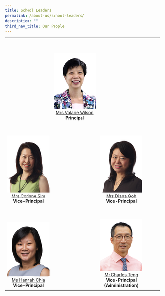 ```yaml
---
title: School Leaders
permalink: /about-us/school-leaders/
description: ""
third_nav_title: Our People
---
```



<table cellpadding="5" cellspacing="0" border="0" width="100%">
  <tbody>
  </tbody>
  <tbody>
    <tr>
      <td style="text-align: center;" valign="bottom" align="center">&nbsp;</td>
      <td style="text-align: center;" valign="bottom" align="center"><p>&nbsp;</p>
        <img alt="Corinne-Sim.jpg" src="/images/Others/SL-P-VWilson.jpg"><br>
        <a target="" href="mailto:Valarie_koh@schools.gov.sg">Mrs Valarie Wilson</a><br>
      <b>Principal </b></td>
      <td style="text-align: center;" valign="bottom" align="center"><p>&nbsp;</p></td>
      <td valign="bottom" align="center">&nbsp;</td>
    </tr>
    <tr>
      <td style="text-align: center;" valign="bottom" align="center"><p>&nbsp;</p>
        <img alt="Corinne-Sim.jpg" src="/images/Others/SL-VP-CSim.jpg"><br>
        <a target="" href="mailto:Corinne_SIM@schools.gov.sg">Mrs Corinne Sim </a><br>
        <b>Vice-Principal </b></td>
      <td style="text-align: center;" valign="bottom" align="center">&nbsp;</td>
      <td style="text-align: center;" valign="bottom" align="center"><p>&nbsp;</p>
        <img alt="Diana-Goh.jpg" src="/images/Others/SL-VP-DGoh.jpg"><br>
        <a target="" href="mailto:Diana_TAN@schools.gov.sg">Mrs Diana Goh </a><br>
        <b>Vice-Principal </b></td>
      <td valign="bottom" align="center">&nbsp;</td>
    </tr>
    <tr>
      <td style="text-align: center;" valign="bottom" align="center"><p>&nbsp;</p>
        <img alt="Corinne-Sim.jpg" src="/images/Others/SL-VP-HChia.png"><br>
        <a target="" href="mailto:hannah_chia@schools.gov.sg">Ms Hannah Chia</a><br>
        <b>Vice-Principal </b></td>
      <td style="text-align: center;" valign="bottom" align="center">&nbsp;</td>
      <td style="text-align: center;" valign="bottom" align="center"><p>&nbsp;</p>
        <img alt="Diana-Goh.jpg" src="/images/Others/SL-VP-CTeng.png"><br>
        <a target="" href="mailto:teng_tat_meng_charles@schools.gov.sg">Mr Charles Teng</a><br>
        <b>Vice-Principal (Administration)</b></td>
      <td valign="bottom" align="center">&nbsp;</td>
    </tr>
    <tr>
      <td style="text-align: center;" valign="top" align="center" width="30%"></td>
      <td style="text-align: center;" valign="top" align="center" width="30%"></td>
      <td style="text-align: center;" valign="top" align="center" width="30%"></td>
      <td style="text-align: center;" valign="top" align="center" width="10%"></td>
    </tr>
  </tbody>
</table>

